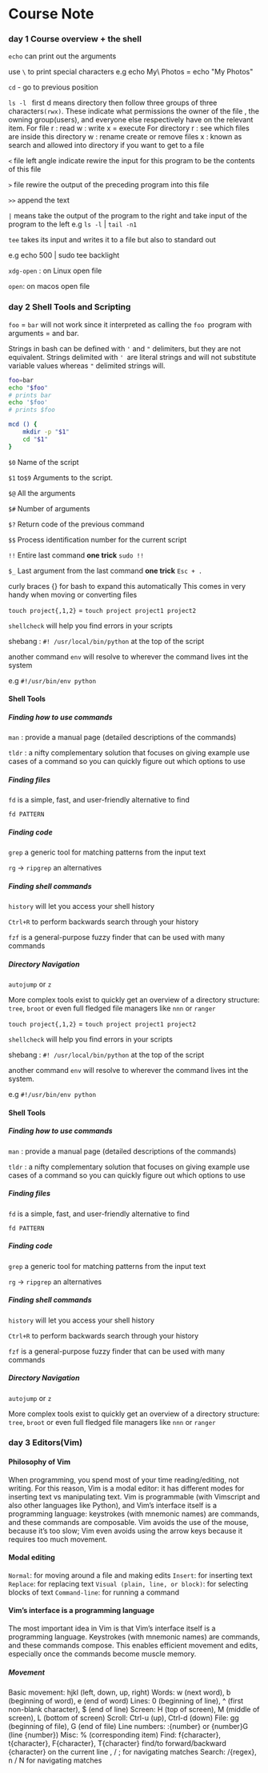# Course Note

### day 1 Course overview + the shell

`echo` can print out the arguments 

use `\`  to print special characters  e.g echo My\ Photos = echo "My Photos"

`cd` -  go to previous position

`ls -l ` first d means directory then follow three groups of three characters`(rwx)`. These indicate what permissions the owner of the file , the owning group(users), and everyone else respectively have on  the relevant item.  For file r : read w : write x = execute  For directory r : see which files are inside this directory  w : rename create or remove files x : known as search and allowed into directory if you want to get to a file

`<` file left angle indicate rewire the input for this program to be the contents of this file

`>` file rewire the output of the preceding program into this file 

`>>` append the text

`|` means take the output of the program to the right and take input of the program to the left  e.g `ls -l` | `tail -n1`

`tee` takes its input and writes it to a file but also to standard out

e.g echo 500 | sudo tee backlight

`xdg-open` : on Linux open file

`open`: on macos open file

### day 2 Shell Tools and Scripting

`foo` = `bar` will not work since it interpreted as calling the `foo `program with arguments = and bar.

Strings in bash can be defined with `'` and `"` delimiters, but they are not equivalent. Strings delimited with `' `are literal strings and will not substitute variable values whereas `"` delimited strings will.

```bash
foo=bar
echo "$foo"
# prints bar
echo '$foo'
# prints $foo
```

```bash
mcd () {
    mkdir -p "$1"
    cd "$1"
}
```

`$0`  Name of the script

`$1` to`$9` Arguments to the script. 

`$@` All the arguments

`$#` Number of arguments

`$?` Return code of the previous command

`$$` Process identification number for the current script

`!!` Entire last command  **one trick** `sudo !!`

`$_` Last argument from the last command **one trick** `Esc + .`

curly braces {} for bash to expand this automatically This comes in very handy when moving or converting files

`touch project{,1,2}` = `touch project project1 project2`

`shellcheck` will help you find errors in your scripts

shebang : `#! /usr/local/bin/python` at the top of the script

another command `env` will resolve to wherever the command lives int the system

e.g `#!/usr/bin/env python`

#### Shell Tools

##### Finding how to use commands 

`man`  : provide a manual page  (detailed descriptions of the commands)

`tldr` : a nifty complementary solution that focuses on giving example use cases of a command so you can quickly figure out which options to use

##### Finding files

`fd` is a simple, fast, and user-friendly alternative to find

`fd PATTERN`

##### Finding code

`grep`  a generic tool for matching patterns from the input text

`rg`  -> `ripgrep`  an alternatives

##### Finding shell commands 

`history` will let you access your shell history 

`Ctrl+R`  to perform backwards search through your history

`fzf` is a general-purpose fuzzy finder that can be used with many commands

##### Directory Navigation

`autojump` or `z`

More complex tools exist to quickly get an overview of a directory structure: `tree`, `broot` or even full fledged file managers like `nnn` or `ranger`

`touch project{,1,2}` = `touch project project1 project2`

`shellcheck` will help you find errors in your scripts

shebang : `#! /usr/local/bin/python` at the top of the script

another command `env` will resolve to wherever the command lives int the system.

e.g `#!/usr/bin/env python`

#### Shell Tools

##### Finding how to use commands 

`man`  : provide a manual page  (detailed descriptions of the commands)

`tldr` : a nifty complementary solution that focuses on giving example use cases of a command so you can quickly figure out which options to use

##### Finding files

`fd` is a simple, fast, and user-friendly alternative to find

`fd PATTERN`

##### Finding code

`grep`  a generic tool for matching patterns from the input text

`rg`  -> `ripgrep`  an alternatives

##### Finding shell commands 

`history` will let you access your shell history 

`Ctrl+R`  to perform backwards search through your history

`fzf` is a general-purpose fuzzy finder that can be used with many commands

##### Directory Navigation

`autojump` or `z`

More complex tools exist to quickly get an overview of a directory structure: `tree`, `broot` or even full fledged file managers like `nnn` or `ranger`

### day 3 Editors(Vim)

#### Philosophy of Vim

When programming, you spend most of your time reading/editing, not writing. For this reason, Vim is a modal editor: it has different modes for inserting text vs manipulating text. Vim is programmable (with Vimscript and also other languages like Python), and Vim’s interface itself is a programming language: keystrokes (with mnemonic names) are commands, and these commands are composable. Vim avoids the use of the mouse, because it’s too slow; Vim even avoids using the arrow keys because it requires too much movement.

#### Modal editing

`Normal`: for moving around a file and making edits
`Insert`: for inserting text
`Replace`: for replacing text
`Visual (plain, line, or block)`: for selecting blocks of text
`Command-line`: for running a command

#### Vim’s interface is a programming language

The most important idea in Vim is that Vim’s interface itself is a programming language. Keystrokes (with mnemonic names) are commands, and these commands compose. This enables efficient movement and edits, especially once the commands become muscle memory.

##### Movement

Basic movement: hjkl (left, down, up, right)
Words: w (next word), b (beginning of word), e (end of word)
Lines: 0 (beginning of line), ^ (first non-blank character), $ (end of line)
Screen: H (top of screen), M (middle of screen), L (bottom of screen)
Scroll: Ctrl-u (up), Ctrl-d (down)
File: gg (beginning of file), G (end of file)
Line numbers: :{number}<CR> or {number}G (line {number})
Misc: % (corresponding item)
Find: f{character}, t{character}, F{character}, T{character}
find/to forward/backward {character} on the current line
, / ; for navigating matches
Search: /{regex}, n / N for navigating matches

